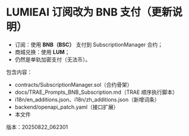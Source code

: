 # LUMIEAI 订阅改为 BNB 支付（更新说明）

- 订阅：使用 **BNB（BSC）** 支付到 SubscriptionManager 合约；
- 商城兑换：使用 **LUM**；
- 仍然是单轨加密支付（无法币）。

包含内容：
- contracts/SubscriptionManager.sol（合约骨架）
- docs/TRAE_Prompts_BNB_Subscription.md（TRAE 顺序执行脚本）
- i18n/en_additions.json、i18n/zh_additions.json（新增词条）
- backend/openapi_patch.yaml（接口扩展）
- 本文件

版本：20250822_062301
